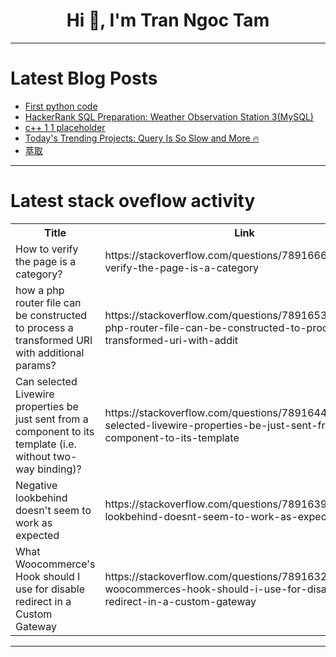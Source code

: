 <h1 align="center">Hi 👋, I'm Tran Ngoc Tam</h1>

---

# Latest Blog Posts 
<!-- BLOG-POST-LIST:START -->
- [First python code](https://dev.to/mfolk77/first-python-code-4f8m)
- [HackerRank SQL Preparation: Weather Observation Station 3&lpar;MySQL&rpar;](https://dev.to/christianpaez/hackerrank-sql-preparation-weather-observation-station-3mysql-2l73)
- [c++ 1 1 placeholder](https://dev.to/__040711563a17902392e7/c-1-1-placeholder-m5h)
- [Today&#39;s Trending Projects: Query Is So Slow and More 🔥](https://dev.to/labex/todays-trending-projects-query-is-so-slow-and-more-1mlb)
- [萃取](https://dev.to/__040711563a17902392e7/cui-qu-2m56)
<!-- BLOG-POST-LIST:END -->

---

# Latest stack oveflow activity
<table>
  <tr><th>Title</th><th>Link</th></tr>
  <!-- STACKOVERFLOW:START --><tr><td>How to verify the page is a category?</td><td>https://stackoverflow.com/questions/78916664/how-to-verify-the-page-is-a-category</td></tr><tr><td>how a php router file can be constructed to process a transformed URI with additional params?</td><td>https://stackoverflow.com/questions/78916532/how-a-php-router-file-can-be-constructed-to-process-a-transformed-uri-with-addit</td></tr><tr><td>Can selected Livewire properties be just sent from a component to its template &lpar;i.e. without two-way binding&rpar;?</td><td>https://stackoverflow.com/questions/78916443/can-selected-livewire-properties-be-just-sent-from-a-component-to-its-template</td></tr><tr><td>Negative lookbehind doesn&#39;t seem to work as expected</td><td>https://stackoverflow.com/questions/78916396/negative-lookbehind-doesnt-seem-to-work-as-expected</td></tr><tr><td>What Woocommerce&#39;s Hook should I use for disable redirect in a Custom Gateway</td><td>https://stackoverflow.com/questions/78916324/what-woocommerces-hook-should-i-use-for-disable-redirect-in-a-custom-gateway</td></tr><!-- STACKOVERFLOW:END -->
</table>

---


